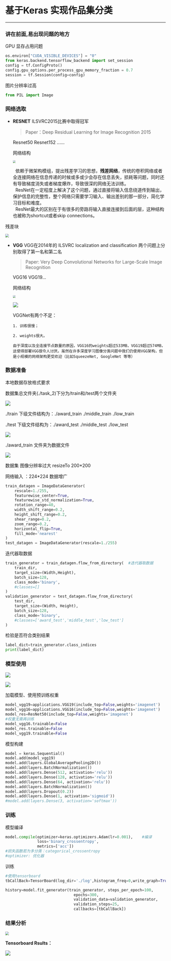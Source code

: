 # 基于Keras 实现作品集分类

<hr>


### 讲在前面,易出现问题的地方

GPU 显存占用问题
```python
os.environ["CUDA_VISIBLE_DEVICES"] = "0"
from keras.backend.tensorflow_backend import set_session 
config = tf.ConfigProto()
config.gpu_options.per_process_gpu_memory_fraction = 0.7
session = tf.Session(config=config)
```
图片分辨率过高 
```python
from PIL import Image
```

### 网络选取
* **RESNET**
   ILSVRC2015比赛中取得冠军
   
   >Paper：Deep Residual Learning for Image Recognition 2015
   
   Resnet50 Resnet152 ......
   
   网络结构
   
   <img src="https://tva1.sinaimg.cn/large/006y8mN6ly1g7e1e2xy3vj30u20cun1b.jpg" style="zoom: 50%;" />
   
      	依赖于微架构模组，提出残差学习的思想，**残差网络**，传统的卷积网络或者全连接网络在信息传递的时候或多或少会存在信息丢失，损耗等问题，同时还有导致梯度消失或者梯度爆炸，导致很深的网络无法训练。
      	
      	ResNet在一定程度上解决了这个问题，通过直接将输入信息绕道传到输出，保护信息的完整性，整个网络只需要学习输入、输出差别的那一部分，简化学习目标和难度。
      	
      	ResNet最大的区别在于有很多的旁路将输入直接连接到后面的层，这种结构也被称为shortcut或者skip connections。
   
   
   

 残差块

<img src="https://tva1.sinaimg.cn/large/006y8mN6gy1g7e1nabqklj309c05t74i.jpg" style="zoom:67%;" />

* **VGG**
   VGG在2014年的 ILSVRC localization and classification 两个问题上分别取得了第一名和第二名
   >Paper: Very Deep Convolutional Networks for Large-Scale Image Recognition

   VGG16 VGG19...
   
   网络结构
   
   <img src="/Users/pluto/Desktop/屏幕快照 2019-09-27 下午3.24.43.png" style="zoom:50%;" />
   
   ![](https://tva1.sinaimg.cn/large/006y8mN6gy1g7e413ubr2j30d207o759.jpg)
   
   VGGNet有两个不足：

      1. 训练很慢；

      2. weights很大。

      由于深度以及全连接节点数量的原因，VGG16的weights超过533MB，VGG19超过574MB，这使得部署VGG很令人讨厌。虽然在许多深度学习图像分类问题中我们仍使用VGG架构，但是小规模的网络架构更受欢迎（比如SqueezeNet, GoogleNet 等等）



### 数据准备

本地数据存放格式要求

数据集总文件夹(./task_2)下分为/train和/test两个文件夹

![](https://tva1.sinaimg.cn/large/006y8mN6ly1g7e2mluqpij30g6018dfv.jpg)

./train 下级文件结构为：./award_train ./middle_train ./low_train

./test 下级文件结构为：./award_test ./middle_test ./low_test

![](https://tva1.sinaimg.cn/large/006y8mN6ly1g7e2n7gazvj30ed022t8w.jpg)

./award_train 文件夹为数据文件

![](https://tva1.sinaimg.cn/large/006y8mN6gy1g7e2oq9c4dj306d07xgm5.jpg)

数据集 图像分辨率过大 resizeTo 200*200

网络输入 ：224*224
数据增广
```python
train_datagen = ImageDataGenerator( 
	rescale=1./255,
	featurewise_center=True,
	featurewise_std_normalization=True,
	rotation_range=40,
	width_shift_range=0.2,
	height_shift_range=0.2,
	shear_range=0.2,
	zoom_range=0.2,
	horizontal_flip=True,
	fill_mode='nearest'
)                        
test_datagen = ImageDataGenerator(rescale=1./255)
```
迭代器取数据
```python
train_generator = train_datagen.flow_from_directory(  #迭代器取数据
    train_dir,
    target_size=(Width,Height),
    batch_size=128,
    class_mode='binary',
	#classes=[]
)
validation_generator = test_datagen.flow_from_directory(
    test_dir,
    target_size=(Width, Height),
    batch_size=128,
    class_mode='binary',
    #classes=['award_test','middle_test','low_test']
)
```
检验是否符合类别结果
```python
label_dict=train_generator.class_indices
print(label_dict)
```

### 模型使用

![](https://tva1.sinaimg.cn/large/006y8mN6gy1g7e2du6166j31h10u040y.jpg)

![](https://tva1.sinaimg.cn/large/006y8mN6gy1g7e2c8mb75j31jb0u0wl6.jpg)



加载模型、使用预训练权重
```python
model_vgg19=applications.VGG19(include_top=False,weights='imagenet')
model_vgg16=applications.VGG16(include_top=False,weights='imagenet')
model_res=ResNet50(include_top=False,weights='imagenet')
#权重无需再训练
model_vgg16.trainable=False
model_res.trainable=False
model_vgg19.trainable=False

```

模型构建
```python
model = keras.Sequential()
model.add(model_vgg19)
model.add(layers.GlobalAveragePooling2D())
model.add(layers.BatchNormalization())
model.add(layers.Dense(512, activation='relu'))
model.add(layers.Dense(128, activation='relu'))
model.add(layers.Dense(64, activation='relu'))
model.add(layers.BatchNormalization())
model.add(layers.Dropout(0.2))
model.add(layers.Dense(1, activation='sigmoid'))
#model.add(layers.Dense(3, activation='softmax'))
```

### 训练

模型编译
```python
model.compile(optimizer=keras.optimizers.Adam(lr=0.001),    #编译
              loss='binary_crossentropy',
              metrics=['acc'])
#损失函数若为多分类：categorical_crossentropy
#optimizer: 优化器
```
训练
```python
#使用tensorboard
tbCallBack=TensorBoard(log_dir='./log',histogram_freq=0,write_graph=True)

history=model.fit_generator(train_generator, steps_per_epoch=100,
                              epochs=300,
                              validation_data=validation_generator,
                              validation_steps=25,
							  callbacks=[tbCallBack])
```

### 结果分析

<img src="https://tva1.sinaimg.cn/large/006y8mN6ly1g7e3mk5uujj31mg0aqtc4.jpg" style="zoom:67%;" />

**Tensorboard Rsults：**

![](https://tva1.sinaimg.cn/large/006y8mN6ly1g7eaq0t55dj31j70u0kjm.jpg)